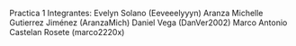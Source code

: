 Practica 1
Integrantes:
Evelyn Solano (Eeveeelyyyn)
Aranza Michelle Gutierrez Jiménez (AranzaMich)
Daniel Vega (DanVer2002)
Marco Antonio Castelan Rosete (marco2220x)
